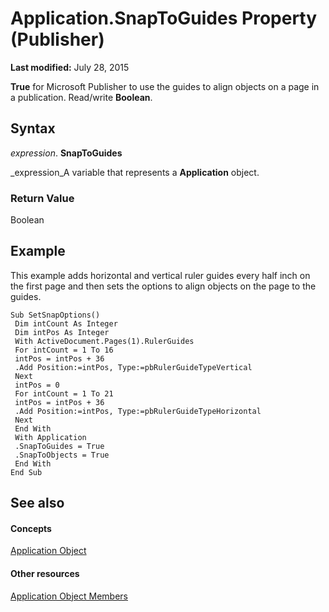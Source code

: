 
# Application.SnapToGuides Property (Publisher)

 **Last modified:** July 28, 2015

 **True** for Microsoft Publisher to use the guides to align objects on a page in a publication. Read/write **Boolean**.

## Syntax

 _expression_. **SnapToGuides**

 _expression_A variable that represents a  **Application** object.


### Return Value

Boolean


## Example

This example adds horizontal and vertical ruler guides every half inch on the first page and then sets the options to align objects on the page to the guides.


```
Sub SetSnapOptions() 
 Dim intCount As Integer 
 Dim intPos As Integer 
 With ActiveDocument.Pages(1).RulerGuides 
 For intCount = 1 To 16 
 intPos = intPos + 36 
 .Add Position:=intPos, Type:=pbRulerGuideTypeVertical 
 Next 
 intPos = 0 
 For intCount = 1 To 21 
 intPos = intPos + 36 
 .Add Position:=intPos, Type:=pbRulerGuideTypeHorizontal 
 Next 
 End With 
 With Application 
 .SnapToGuides = True 
 .SnapToObjects = True 
 End With 
End Sub
```


## See also


#### Concepts


 [Application Object](acfc7efb-e6a5-a89a-3aee-3cb4af2f3508.md)
#### Other resources


 [Application Object Members](aa4d515b-f779-b8b5-968a-8e5f7466fb56.md)

